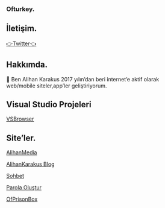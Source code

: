       

<h3 id="ofturkey">Ofturkey.</h3>

<h2 id="i̇letişim">İletişim.</h2>
<a href ="https://twitter.com/Ofturkey1">👉Twitter👈</a>

<h2 id="hakkımda">Hakkımda.</h2>

<p>💼 Ben Alihan Karakus 2017 yılın’dan beri internet’e aktif olarak <br> web/mobile siteler,app’ler geliştiriyorum.</p>

<h2>Visual Studio Projeleri</h2>

<a href="https://ofturkey0.github.io/vsbrowser/">VSBrowser</a>


<h2 id="siteler">Site’ler.</h2>

<a href="https://ofturkey0.github.io/alihanmedia">AlihanMedia</a>

<a href="https://alihankarakusblog.blogspot.com/">AlihanKarakus Blog</a>

<a href="https://ofturkey0.github.io/chat/">Sohbet</a>

<a href="https://ofturkey0.github.io/parolaolustur/">Parola Oluştur</a>

<a href="https://ofturkey0.github.io/ofprisonbox/">OfPrisonBox</a>


